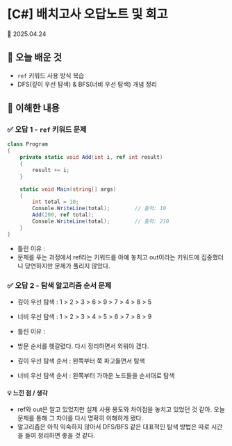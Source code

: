 # [C#] 배치고사 오답노트 및 회고  
📅 2025.04.24

## 📌 오늘 배운 것  
- `ref` 키워드 사용 방식 복습  
- DFS(깊이 우선 탐색) & BFS(너비 우선 탐색) 개념 정리  

## 🧠 이해한 내용  

### ✅ 오답 1 - `ref` 키워드 문제  
```csharp
class Program
{
    private static void Add(int i, ref int result)
    {
        result += i;
    }

    static void Main(string[] args)
    {
        int total = 10;
        Console.WriteLine(total);        // 출력: 10
        Add(200, ref total);
        Console.WriteLine(total);        // 출력: 210
    }
}
```
- 틀린 이유 :
- 문제를 푸는 과정에서 ref라는 키워드를 아예 놓치고 out이라는 키워드에 집중했더니 당연하지만 문제가 풀리지 않았다.  

### ✅ 오답 2 - 탐색 알고리즘 순서 문제  

- 깊이 우선 탐색 : 1 > 2 > 3 > 6 > 9 > 7 > 4 > 8 > 5
- 너비 우선 탐색 : 1 > 2 > 3 > 4 > 5 > 6 > 7 > 8 > 9

- 틀린 이유 :
- 방문 순서를 헷갈렸다. 다시 정리하면서 외워야 겠다.

- 깊이 우선 탐색 순서 : 왼쪽부터 쭉 파고들면서 탐색
- 너비 우선 탐색 순서 : 왼쪽부터 가까운 노드들을 순서대로 탐색

#### 💡 느낀 점 / 생각
- ref와 out은 알고 있었지만 실제 사용 용도와 차이점을 놓치고 있었던 것 같아. 오늘 문제를 통해 그 차이를 다시 명확히 이해하게 됐다.
- 알고리즘은 아직 익숙하지 않아서 DFS/BFS 같은 대표적인 탐색 방법은 따로 시간을 들여 정리하면 좋을 것 같다.